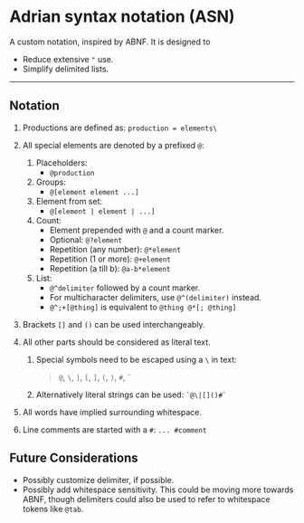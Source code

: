 # Adrian syntax notation (ASN)
A custom notation, inspired by ABNF.
It is designed to
- Reduce extensive `"` use.
- Simplify delimited lists.
---
## Notation
1. Productions are defined as: `production = elements\`
2. All special elements are denoted by a prefixed `@`:
	1. Placeholders:
		+ `@production`
	2. Groups: 
		+ `@[element element ...]`
	3. Element from set:
		+ `@[element | element | ...]`
	4. Count:
		+ Element prepended with `@` and a count marker.
		+ Optional: `@?element`
		+ Repetition (any number): `@*element`
		+ Repetition (1 or more): `@+element`
		+ Repetition (a till b): `@a-b*element`
	5. List:
		+ `@^delimiter` followed by a count marker.
		+ For multicharacter delimiters, use `@^(delimiter)` instead.
		+ `@^;+[@thing]` is equivalent to `@thing @*[; @thing]`

3. Brackets `[]` and `()` can be used interchangeably.
4. All other parts should be considered as literal text.
   1. Special symbols need to be escaped using a `\` in text:
		>	`@`, `\`, `|`, `[`, `]`, `(`, `)`, `#`, `` ` ``
   2. Alternatively literal strings can be used: `` `@\|[]()#` ``
5. All words have implied surrounding whitespace.
6. Line comments are started with a `#`: `... #comment`

## Future Considerations
- Possibly customize delimiter, if possible.
- Possibly add whitespace sensitivity. This could be moving more towards ABNF, though delimiters could also be used to refer to whitespace tokens like `@tab`.